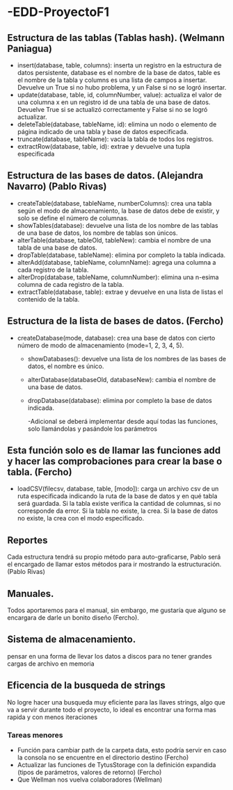 # -EDD-ProyectoF1
## Estructura de las tablas (Tablas hash). (Welmann Paniagua)
- insert(database, table, columns): inserta un registro en la estructura de datos persistente, database es el nombre de la base de datos, table es el nombre de la tabla y columns es una lista de campos a insertar. Devuelve un True si no hubo problema, y un False si no se logró insertar.
- update(database, table, id, columnNumber, value): actualiza el valor de una columna x en un registro id de una tabla de una base de datos. Devuelve True si se actualizó correctamente y False si no se logró actualizar.
- deleteTable(database, tableName, id): elimina un nodo o elemento de página indicado de una tabla y base de datos especificada.
- truncate(database, tableName): vacía la tabla de todos los registros.
- extractRow(database, table, id): extrae y devuelve una tupla especificada

## Estructura de las bases de datos. (Alejandra Navarro) (Pablo Rivas)
- createTable(database, tableName, numberColumns): crea una tabla según el modo de almacenamiento, la base de datos debe de existir, y solo se define el número de columnas.
- showTables(database): devuelve una lista de los nombre de las tablas de una base de datos, los nombre de tablas son únicos.
- alterTable(database, tableOld, tableNew): cambia el nombre de una tabla de una base de datos.
- dropTable(database, tableName): elimina por completo la tabla indicada.
- alterAdd(database, tableName, columnName): agrega una columna a cada registro de la tabla.
- alterDrop(database, tableName, columnNumber): elimina una n-esima columna de cada registro de la tabla.
- extractTable(database, table): extrae y devuelve en una lista de listas el contenido de la tabla.
	 
## Estructura de la lista de bases de datos. (Fercho) 
- createDatabase(mode, database): crea una base de datos con cierto número de modo de almacenamiento (mode=1, 2, 3, 4, 5).
  - showDatabases(): devuelve una lista de los nombres de las bases de datos, el nombre es único.
  - alterDatabase(databaseOld, databaseNew): cambia el nombre de una base de datos.
  - dropDatabase(database): elimina por completo la base de datos indicada.

      -Adicional se deberá implementar desde aquí todas las funciones, solo llamándolas y pasándole los parámetros
## Esta función solo es de llamar las funciones add y hacer las comprobaciones para crear la base o tabla. (Fercho)
- loadCSV(filecsv, database, table, [modo]): carga un archivo csv de un ruta especificada indicando la ruta de la base de datos y en qué tabla será guardada. Si la tabla existe verifica la cantidad de columnas, si no corresponde da error. Si la tabla no existe, la crea. Si la base de datos no existe, la crea con el modo especificado.
 
## Reportes
Cada estructura tendrá su propio método para auto-graficarse, Pablo será el encargado de llamar estos métodos para ir mostrando la estructuración. (Pablo Rivas)

## Manuales. 
Todos aportaremos para el manual, sin embargo, me gustaría que alguno se encargara de darle un bonito diseño (Fercho).

## Sistema de almacenamiento.
pensar en una forma de llevar los datos a discos para no tener grandes cargas de archivo en memoria

## Eficencia de la busqueda de strings
No logre hacer una busqueda muy eficiente para las llaves strings, algo que va a servir durante todo el proyecto, lo ideal es encontrar una forma mas rapida y con menos iteraciones 

### Tareas menores
- Función para cambiar path de la carpeta data, esto podría servir en caso la consola no se encuentre en el directorio destino (Fercho)
- Actualizar las funciones de TytusStorage con la definición expandida (tipos de parámetros, valores de retorno) (Fercho)
- Que Wellman nos vuelva colaboradores (Wellman)

